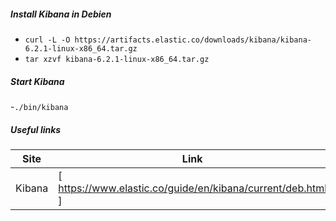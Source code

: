 ##### _Install Kibana in Debien_

- `curl -L -O https://artifacts.elastic.co/downloads/kibana/kibana-6.2.1-linux-x86_64.tar.gz`
- `tar xzvf kibana-6.2.1-linux-x86_64.tar.gz`

##### _Start Kibana_
-`./bin/kibana`

##### _Useful links_
|Site|Link|
|----|----|
|Kibana| [ https://www.elastic.co/guide/en/kibana/current/deb.html ] |